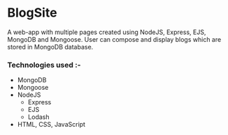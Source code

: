# BlogSite

A web-app with multiple pages created using NodeJS, Express, EJS, MongoDB and Mongoose. User can compose and display blogs which are stored in MongoDB database.

### Technologies used :-

- MongoDB
- Mongoose
- NodeJS
	- Express
	- EJS
	- Lodash
- HTML, CSS, JavaScript